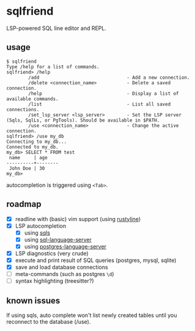 # sqlfriend

LSP-powered SQL line editor and REPL.

## usage

```
$ sqlfriend
Type /help for a list of commands.
sqlfriend> /help
        /add                                - Add a new connection.
        /delete <connection_name>           - Delete a saved connection.
        /help                               - Display a list of available commands.
        /list                               - List all saved connections.
        /set_lsp_server <lsp_server>        - Set the LSP server (Sqls, SqlLs, or PgTools). Should be available in $PATH.
        /use <connection_name>              - Change the active connection.
sqlfriend> /use my_db
Connecting to my_db...
Connected to my_db.
my_db> SELECT * FROM test
 name     | age
----------+--------
 John Doe | 30
my_db>
```

autocompletion is triggered using `<Tab>`.

## roadmap

- [x] readline with (basic) vim support (using [rustyline](https://github.com/kkawakam/rustyline))
- [x] LSP autocompletion
  - [x] using [sqls](https://github.com/sqls-server/sqls)
  - [x] using [sql-language-server](https://github.com/joe-re/sql-language-server)
  - [x] using [postgres-language-server](https://github.com/supabase-community/postgres-language-server)
- [x] LSP diagnostics (very crude)
- [x] execute and print result of SQL queries (postgres, mysql, sqlite)
- [x] save and load database connections
- [ ] meta-commands (such as postgres `\d`)
- [ ] syntax highlighting (treesitter?)

## known issues

If using sqls, auto complete won't list newly created tables until you reconnect to the database (/use).

